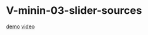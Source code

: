 # V-minin-03-slider-sources
[demo](https://skirnevskyialeksandr.github.io/V-minin-03-slider-sources/)
[video](https://vladilen.ru/marathon/slider)
